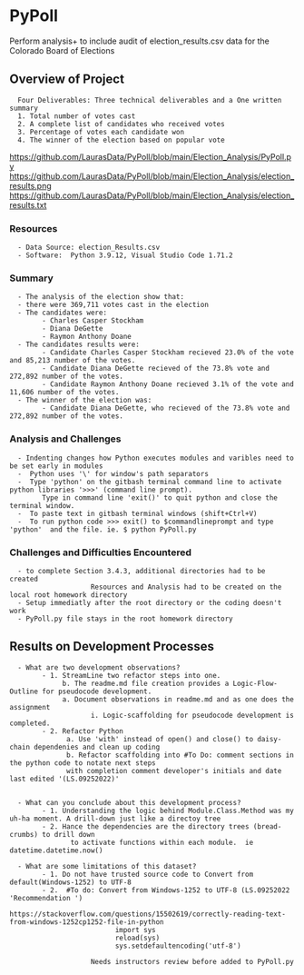 # PyPoll
Perform analysis+ to include audit of election_results.csv data for the Colorado Board of Elections

## Overview of Project
      Four Deliverables: Three technical deliverables and a One written summary  
      1. Total number of votes cast
      2. A complete list of candidates who received votes
      3. Percentage of votes each candidate won
      4. The winner of the election based on popular vote

   https://github.com/LaurasData/PyPoll/blob/main/Election_Analysis/PyPoll.py
   https://github.com/LaurasData/PyPoll/blob/main/Election_Analysis/election_results.png
   https://github.com/LaurasData/PyPoll/blob/main/Election_Analysis/election_results.txt


### Resources
      - Data Source: election_Results.csv
      - Software:  Python 3.9.12, Visual Studio Code 1.71.2

  
### Summary
      - The analysis of the election show that:
      - there were 369,711 votes cast in the election
      - The candidates were:
            - Charles Casper Stockham
            - Diana DeGette
            - Raymon Anthony Doane
      - The candidates results were:
            - Candidate Charles Casper Stockham recieved 23.0% of the vote and 85,213 number of the votes.
            - Candidate Diana DeGette recieved of the 73.8% vote and 272,892 number of the votes.
            - Candidate Raymon Anthony Doane recieved 3.1% of the vote and 11,606 number of the votes.
      - The winner of the election was:
            - Candidate Diana DeGette, who recieved of the 73.8% vote and 272,892 number of the votes.

### Analysis and Challenges 
      - Indenting changes how Python executes modules and varibles need to be set early in modules
      -  Python uses '\' for window's path separators
      -  Type 'python' on the gitbash terminal command line to activate python libraries '>>>' (command line prompt). 
            Type in command line 'exit()' to quit python and close the terminal window.
      -  To paste text in gitbash terminal windows (shift+Ctrl+V)
      -  To run python code >>> exit() to $commandlineprompt and type 'python'  and the file. ie. $ python PyPoll.py
      
### Challenges and Difficulties Encountered
      - to complete Section 3.4.3, additional directories had to be created 
                        Resources and Analysis had to be created on the local root homework directory
      - Setup immediatly after the root directory or the coding doesn't work
      - PyPoll.py file stays in the root homework directory
                        

## Results on Development Processes
      - What are two development observations?
            - 1. StreamLine two refactor steps into one.
                 b. The readme.md file creation provides a Logic-Flow-Outline for pseudocode development.
                 a. Document observations in readme.md and as one does the assignment
                        i. Logic-scaffolding for pseudocode development is completed.
            - 2. Refactor Python 
                  a. Use 'with' instead of open() and close() to daisy-chain dependenies and clean up coding
                  b. Refactor scaffolding into #To Do: comment sections in the python code to notate next steps 
                  with completion comment developer's initials and date last edited '(LS.09252022)'
             
             
      - What can you conclude about this development process?
            - 1. Understanding the logic behind Module.Class.Method was my uh-ha moment. A drill-down just like a directoy tree
            - 2. Hance the dependencies are the directory trees (bread-crumbs) to drill down
                   to activate functions within each module.  ie datetime.datetime.now()
    
      - What are some limitations of this dataset?
            - 1. Do not have trusted source code to Convert from default(Windows-1252) to UTF-8
            - 2.  #To do: Convert from Windows-1252 to UTF-8 (LS.09252022 'Recommendation ')
                        https://stackoverflow.com/questions/15502619/correctly-reading-text-from-windows-1252cp1252-file-in-python
                              import sys
                              reload(sys)
                              sys.setdefaultencoding('utf-8')

                        Needs instructors review before added to PyPoll.py
